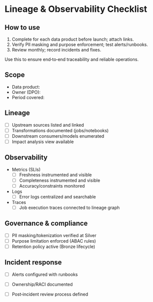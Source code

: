 # Lineage & Observability Checklist

## How to use
1) Complete for each data product before launch; attach links.
2) Verify PII masking and purpose enforcement; test alerts/runbooks.
3) Review monthly; record incidents and fixes.

Use this to ensure end‑to‑end traceability and reliable operations.

## Scope
- Data product:
- Owner (DPO):
- Period covered:

## Lineage
- [ ] Upstream sources listed and linked
- [ ] Transformations documented (jobs/notebooks)
- [ ] Downstream consumers/models enumerated
- [ ] Impact analysis view available

## Observability
- Metrics (SLIs)
  - [ ] Freshness instrumented and visible
  - [ ] Completeness instrumented and visible
  - [ ] Accuracy/constraints monitored
- Logs
  - [ ] Error logs centralized and searchable
- Traces
  - [ ] Job execution traces connected to lineage graph

## Governance & compliance
- [ ] PII masking/tokenization verified at Silver
- [ ] Purpose limitation enforced (ABAC rules)
- [ ] Retention policy active (Bronze lifecycle)

## Incident response
- [ ] Alerts configured with runbooks
- [ ] Ownership/RACI documented
- [ ] Post‑incident review process defined

